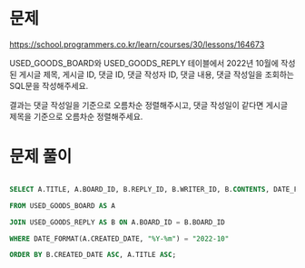 # 문제

https://school.programmers.co.kr/learn/courses/30/lessons/164673


USED_GOODS_BOARD와 USED_GOODS_REPLY 테이블에서 2022년 10월에 작성된 게시글 제목, 게시글 ID, 댓글 ID, 댓글 작성자 ID, 댓글 내용, 댓글 작성일을 조회하는 SQL문을 작성해주세요. 

결과는 댓글 작성일을 기준으로 오름차순 정렬해주시고, 댓글 작성일이 같다면 게시글 제목을 기준으로 오름차순 정렬해주세요.

# 문제 풀이

```sql

SELECT A.TITLE, A.BOARD_ID, B.REPLY_ID, B.WRITER_ID, B.CONTENTS, DATE_FORMAT(B.CREATED_DATE, "%Y-%m-%d") AS CREATE_DATE

FROM USED_GOODS_BOARD AS A

JOIN USED_GOODS_REPLY AS B ON A.BOARD_ID = B.BOARD_ID

WHERE DATE_FORMAT(A.CREATED_DATE, "%Y-%m") = "2022-10"

ORDER BY B.CREATED_DATE ASC, A.TITLE ASC;

```
